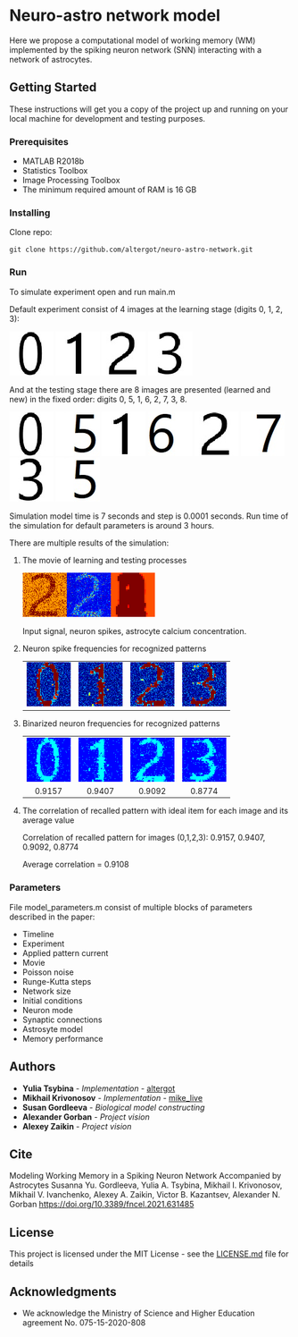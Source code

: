 
# Neuro-astro network model

Here we propose a computational model of working memory (WM) implemented by the spiking neuron network (SNN) interacting with a network of astrocytes.

## Getting Started

These instructions will get you a copy of the project up and running on your local machine for development and testing purposes.

### Prerequisites

- MATLAB R2018b
- Statistics Toolbox
- Image Processing Toolbox
- The minimum required amount of RAM is 16 GB

### Installing

Clone repo:
```
git clone https://github.com/altergot/neuro-astro-network.git
```

### Run

To simulate experiment open and run main.m

Default experiment consist of 4 images at the learning stage (digits 0, 1, 2, 3):

![zero](/images/zero.jpg "Zero")
![one](/images/one.jpg "One")
![two](/images/two.jpg "Two")
![three](/images/three.jpg "Three")

And at the testing stage there are 8 images are presented (learned and new) in the fixed order: digits 0, 5, 1, 6, 2, 7, 3, 8.

![zero](/images/zero.jpg "Zero")
![five](/images/five.jpg "Five")
![one](/images/one.jpg "One")
![six](/images/six.jpg "Six")
![two](/images/two.jpg "Two")
![seven](/images/seven.jpg "Seven")
![three](/images/three.jpg "Three")
![eight](/images/five.jpg "Eight")

Simulation model time is 7 seconds and step is 0.0001 seconds.
Run time of the simulation for default parameters is around 3 hours.

There are multiple results of the simulation:


1. The movie of learning and testing processes

    ![response](/results/video_response_17026.png "Video frame 17026. Testing")

    Input signal, neuron spikes, astrocyte calcium concentration.

2. Neuron spike frequencies for recognized patterns

    <table>
        <tr>
            <td>
                <img src="/results/freq_response_0.png" alt="Neuron frequencies"/>
            </td>
            <td>
                <img src="/results/freq_response_1.png" alt="Neuron frequencies"/>
            </td>
            <td>
                <img src="/results/freq_response_2.png" alt="Neuron frequencies"/>
            </td>
            <td>
                <img src="/results/freq_response_3.png" alt="Neuron frequencies"/>
            </td>
        </tr>
    </table>

3. Binarized neuron frequencies for recognized patterns

    <table>
        <tr>
            <td>
                <img src="/results/thr_response_0.png" alt="Neuron frequencies binarized"/>
            </td>
            <td>
                <img src="/results/thr_response_1.png" alt="Neuron frequencies binarized"/>
            </td>
            <td>
                <img src="/results/thr_response_2.png" alt="Neuron frequencies binarized"/>
            </td>
            <td>
                <img src="/results/thr_response_3.png" alt="Neuron frequencies binarized"/>
            </td>
        </tr>
        <tr style="text-align: center;">
            <td>0.9157</td>
            <td>0.9407</td>
            <td>0.9092</td>
            <td>0.8774</td>
        </tr>
    </table>

4. The correlation of recalled pattern with ideal item for each image and its average value

    Correlation of recalled pattern for images (0,1,2,3): 0.9157, 0.9407, 0.9092, 0.8774
    
    Average correlation = 0.9108

### Parameters

File model_parameters.m consist of multiple blocks of parameters described in the paper:
- Timeline
- Experiment
- Applied pattern current
- Movie
- Poisson noise
- Runge-Kutta steps
- Network size
- Initial conditions
- Neuron mode
- Synaptic connections
- Astrosyte model
- Memory performance

## Authors

* **Yulia Tsybina** - *Implementation* - [altergot](https://github.com/altergot)
* **Mikhail Krivonosov** - *Implementation* - [mike_live](https://github.com/mike_live)
* **Susan Gordleeva** - *Biological model constructing*
* **Alexander Gorban** - *Project vision*
* **Alexey Zaikin** - *Project vision*

## Cite

Modeling Working Memory in a Spiking Neuron Network Accompanied by Astrocytes
Susanna Yu. Gordleeva, Yulia A. Tsybina, Mikhail I. Krivonosov, Mikhail V. Ivanchenko,
Alexey A. Zaikin, Victor B. Kazantsev, Alexander N. Gorban
https://doi.org/10.3389/fncel.2021.631485

## License

This project is licensed under the MIT License - see the [LICENSE.md](LICENSE.md) file for details

## Acknowledgments

* We acknowledge the Ministry of Science and Higher Education agreement No. 075-15-2020-808
